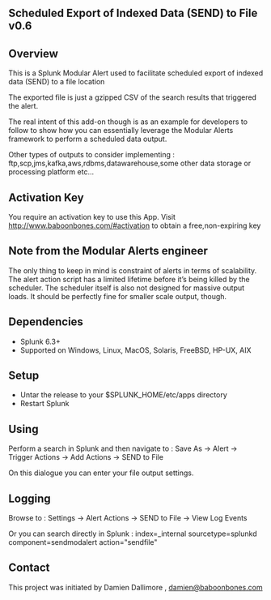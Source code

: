 ## Scheduled Export of Indexed Data (SEND)  to File v0.6

## Overview

This is a Splunk Modular Alert used to facilitate scheduled export of indexed data (SEND) to a file location

The exported file is just a gzipped CSV of the search results that triggered the alert.

The real intent of this add-on though is as an example for developers to follow to show how you can essentially leverage the Modular Alerts framework to perform a scheduled data output.

Other types of outputs to consider implementing : ftp,scp,jms,kafka,aws,rdbms,datawarehouse,some other data storage or processing platform etc...

## Activation Key

You require an activation key to use this App. Visit http://www.baboonbones.com/#activation to obtain a free,non-expiring key

## Note from the Modular Alerts engineer

The only thing to keep in mind is constraint of alerts in terms of scalability. The alert action script has a limited lifetime before it’s being killed by the scheduler. The scheduler itself is also not designed for massive output loads. It should be perfectly fine for smaller scale output, though.

## Dependencies

* Splunk 6.3+
* Supported on Windows, Linux, MacOS, Solaris, FreeBSD, HP-UX, AIX

## Setup

* Untar the release to your $SPLUNK_HOME/etc/apps directory
* Restart Splunk


## Using

Perform a search in Splunk and then navigate to : Save As -> Alert -> Trigger Actions -> Add Actions -> SEND to File

On this dialogue you can enter your file output settings.


## Logging

Browse to : Settings -> Alert Actions -> SEND to File -> View Log Events

Or you can search directly in Splunk : index=_internal sourcetype=splunkd component=sendmodalert action="sendfile"


## Contact

This project was initiated by Damien Dallimore , damien@baboonbones.com

